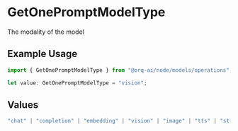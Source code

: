 # GetOnePromptModelType

The modality of the model

## Example Usage

```typescript
import { GetOnePromptModelType } from "@orq-ai/node/models/operations";

let value: GetOnePromptModelType = "vision";
```

## Values

```typescript
"chat" | "completion" | "embedding" | "vision" | "image" | "tts" | "stt" | "rerank" | "moderations"
```